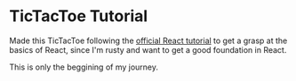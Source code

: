 # TicTacToe Tutorial

Made this TicTacToe following the [official React tutorial](https://react.dev/learn/tutorial-tic-tac-toe) to get a grasp at the basics of React, since I'm rusty and want to get a good foundation in React.

This is only the beggining of my journey.
